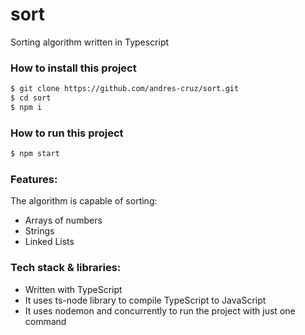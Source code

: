 # sort
Sorting algorithm written in Typescript

### How to install this project
```sh
$ git clone https://github.com/andres-cruz/sort.git
$ cd sort
$ npm i
```

### How to run this project
   ```sh
$ npm start
```

### Features:
The algorithm is capable of sorting:
- Arrays of numbers
- Strings
- Linked Lists

### Tech stack & libraries:
- Written with TypeScript
- It uses ts-node library to compile TypeScript to JavaScript
- It uses nodemon and concurrently to run the project with just one command